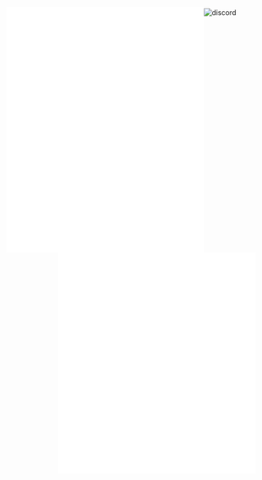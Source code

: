 
<img align="center" alt="discord" src="https://discord.c99.nl/widget/theme-4/695498786042019882.png">
<img align="left" width="400" alt="metrics" src="left.github.svg">
<img align="right" width="400" alt="metrics" src="right.github.svg">



